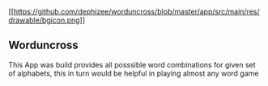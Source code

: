 [[https://github.com/dephizee/worduncross/blob/master/app/src/main/res/drawable/bgicon.png]]
## Worduncross
This App was build provides all posssible word combinations for given set of alphabets, this in turn would be helpful in playing almost any word game
